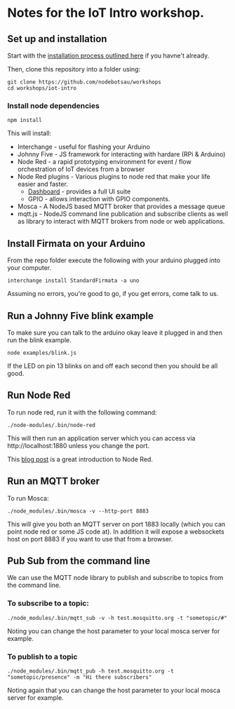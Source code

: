 # Notes for the IoT Intro workshop.

## Set up and installation

Start with the [installation process outlined here](https://github.com/nodebotsau/nbdau/blob/master/setup.md)
if you havne't already.

Then, clone this repository into a folder using:

```
git clone https://github.com/nodebotsau/workshops
cd workshops/iot-intro
```

### Install node dependencies

```
npm install
```

This will install:

* Interchange - useful for flashing your Arduino
* Johnny Five - JS framework for interacting with hardare (RPi & Arduino)
* Node Red - a rapid prototyping environment for event / flow orchestration of IoT devices from a browser
* Node Red plugins - Various plugins to node red that make your life easier and faster.
    * [Dashboard](https://github.com/node-red/node-red-dashboard) - provides a full UI suite
    * GPIO - allows interaction with GPIO components.
* Mosca - A NodeJS based MQTT broker that provides a message queue
* mqtt.js - NodeJS command line publication and subscribe clients as well as library
to interact with MQTT brokers from node or web applications.

## Install Firmata on your Arduino

From the repo folder execute the following with your arduino plugged into
your computer.

```
interchange install StandardFirmata -a uno
```

Assuming no errors, you're good to go, if you get errors, come talk to us.

## Run a Johnny Five blink example

To make sure you can talk to the arduino okay leave it plugged in and then
run the blink example.

```
node examples/blink.js
```

If the LED on pin 13 blinks on and off each second then you should be all good.

## Run Node Red

To run node red, run it with the following command:

```
./node-modules/.bin/node-red
```

This will then run an application server which you can access via http://localhost:1880
unless you change the port.

This [blog post](http://developers.sensetecnic.com/article/introduction-to-node-red/) is
a great introduction to Node Red.

## Run an MQTT broker

To run Mosca:

```
./node_modules/.bin/mosca -v --http-port 8883
```

This will give you both an MQTT server on port 1883 locally (which you can
point node red or some JS code at). In addition it will expose a websockets
host on port 8883 if you want to use that from a browser.

## Pub Sub from the command line

We can use the MQTT node library to publish and subscribe to topics from the
command line.

### To subscribe to a topic:

```
./node_modules/.bin/mqtt_sub -v -h test.mosquitto.org -t "sometopic/#"
```

Noting you can change the host parameter to your local mosca server for example.

### To publish to a topic

```
./node_modules/.bin/mqtt_pub -h test.mosquitto.org -t "sometopic/presence" -m "Hi there subscribers"
```

Noting again that you can change the host parameter to your local mosca server
for example.


